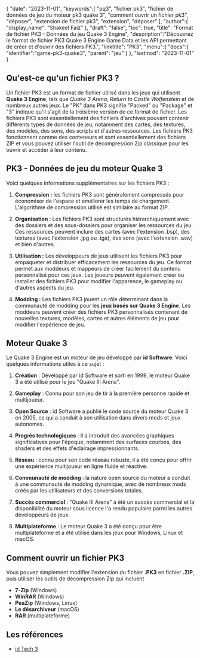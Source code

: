 {
"date": "2023-11-01",
   "keywords":[
"pq3",
"fichier pk3",
"fichier de données de jeu du moteur pk3 quake 3",
"comment ouvrir un fichier pk3",
"déposer",
"extension de fichier pk3",
"extension",
"déposer"
],
   "author":{
"display_name": "Shakeel Faiz"
},
"draft": "false",
"toc": true,
"title": "Format de fichier PK3 - Données du jeu Quake 3 Engine",
   "description":"Découvrez le format de fichier PK3 Quake 3 Engine Game Data et les API permettant de créer et d'ouvrir des fichiers PK3.",
"linktitle": "PK3",
   "menu":{
      "docs":{
         "identifier":"game-pk3-quake3",
"parent": "jeu"
}
},
"lastmod": "2023-11-01"
}

## Qu'est-ce qu'un fichier PK3 ?

Un fichier PK3 est un format de fichier utilisé dans les jeux qui utilisent **Quake 3 Engine**, tels que _Quake 3 Arena_, _Return to Castle Wolfenstein_ et de nombreux autres jeux. Le "PK" dans PK3 signifie "Packed" ou "Package" et "3" indique qu'il s'agit de la troisième version de ce format de fichier. Les fichiers PK3 sont essentiellement des fichiers d'archives pouvant contenir différents types de données de jeu, notamment des cartes, des textures, des modèles, des sons, des scripts et d'autres ressources. Les fichiers PK3 fonctionnent comme des conteneurs et sont essentiellement des fichiers ZIP et vous pouvez utiliser l'outil de décompression Zip classique pour les ouvrir et accéder à leur contenu.

## PK3 - Données de jeu du moteur Quake 3

Voici quelques informations supplémentaires sur les fichiers PK3 :

1. **Compression :** les fichiers PK3 sont généralement compressés pour économiser de l'espace et améliorer les temps de chargement. L'algorithme de compression utilisé est similaire au format ZIP.
    








2. **Organisation :** Les fichiers PK3 sont structurés hiérarchiquement avec des dossiers et des sous-dossiers pour organiser les ressources du jeu. Ces ressources peuvent inclure des cartes (avec l'extension .bsp), des textures (avec l'extension .jpg ou .tga), des sons (avec l'extension .wav) et bien d'autres.
    








3. **Utilisation :** Les développeurs de jeux utilisent les fichiers PK3 pour empaqueter et distribuer efficacement les ressources du jeu. Ce format permet aux moddeurs et mappeurs de créer facilement du contenu personnalisé pour ces jeux. Les joueurs peuvent également créer ou installer des fichiers PK3 pour modifier l'apparence, le gameplay ou d'autres aspects du jeu.
    








4. **Modding :** Les fichiers PK3 jouent un rôle déterminant dans la communauté de modding pour les **jeux basés sur Quake 3 Engine**. Les moddeurs peuvent créer des fichiers PK3 personnalisés contenant de nouvelles textures, modèles, cartes et autres éléments de jeu pour modifier l'expérience de jeu.

## Moteur Quake 3

Le Quake 3 Engine est un moteur de jeu développé par **id Software**. Voici quelques informations utiles à ce sujet :

1. **Création** : Développé par id Software et sorti en 1999, le moteur Quake 3 a été utilisé pour le jeu "Quake III Arena".
    








2. **Gameplay** : Connu pour son jeu de tir à la première personne rapide et multijoueur.
    








3. **Open Source** : id Software a publié le code source du moteur Quake 3 en 2005, ce qui a conduit à son utilisation dans divers mods et jeux autonomes.
    








4. **Progrès technologiques** : Il a introduit des avancées graphiques significatives pour l'époque, notamment des surfaces courbes, des shaders et des effets d'éclairage impressionnants.
    








5. **Réseau** : connu pour son code réseau robuste, il a été conçu pour offrir une expérience multijoueur en ligne fluide et réactive.
    








6. **Communauté de modding** : la nature open source du moteur a conduit à une communauté de modding dynamique, avec de nombreux mods créés par les utilisateurs et des conversions totales.
      









7. **Succès commercial** : "Quake III Arena" a été un succès commercial et la disponibilité du moteur sous licence l'a rendu populaire parmi les autres développeurs de jeux.
        










8. **Multiplateforme** : Le moteur Quake 3 a été conçu pour être multiplateforme et a été utilisé dans les jeux pour Windows, Linux et macOS.

## Comment ouvrir un fichier PK3

Vous pouvez simplement modifier l'extension du fichier **.PK3** en fichier **.ZIP**, puis utiliser les outils de décompression Zip qui incluent

- **7-Zip** (Windows)
- **WinRAR** (Windows)
- **PeaZip** (Windows, Linux)
- **Le désarchiveur** (macOS)
- **RAR** (multiplateforme)

## Les références
* [id Tech 3](https://en.wikipedia.org/wiki/Id_Tech_3)
